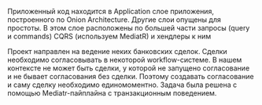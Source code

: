 Приложенный код находится в Application слое приложения, построенного по Onion Architecture. 
Другие слои опущены для простоты.
В этом слое расположены по большей части запросы (query и commands) CQRS (используем MediatR) и хендлеры к ним

Проект направлен на ведение неких банковских сделок. 
Сделки необходимо согласовывать в некоторой workflow-системе. 
В нашем контексте не может быть сделки, у которой не запущено согласование и не бывает согласования без сделки. 
Поэтому создавать согласование и саму сделку необходимо единомоментно. 
Задача была решена с помощью Mediatr-пайплайна с транзакционным поведением. 

